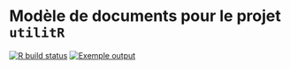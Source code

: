 # Modèle de documents pour le projet `utilitR`

<!-- badges: start -->
[![R build status](https://github.com/InseeFrLab/utilitr-template/workflows/R-CMD-check/badge.svg)](https://github.com/InseeFrLab/utilitr-template/actions)
[![Exemple output](https://github.com/InseeFrLab/utilitr-template/workflows/Example%20output/badge.svg)](https://github.com/InseeFrLab/utilitr-template/actions)
<!-- badges: end -->

